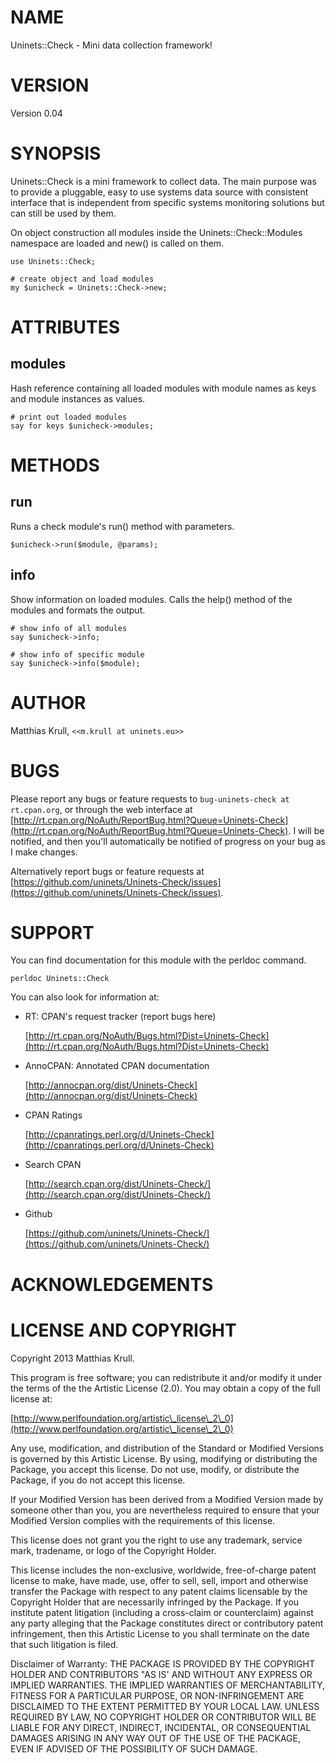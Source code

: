 # NAME

Uninets::Check - Mini data collection framework!

# VERSION

Version 0.04

# SYNOPSIS

Uninets::Check is a mini framework to collect data.
The main purpose was to provide a pluggable, easy to use systems data source with consistent interface that is independent from specific systems monitoring solutions but can still be used by them.

On object construction all modules inside the Uninets::Check::Modules namespace are loaded and new() is called on them.

    use Uninets::Check;

    # create object and load modules
    my $unicheck = Uninets::Check->new;

# ATTRIBUTES

## modules

Hash reference containing all loaded modules with module names as keys and module instances as values.

    # print out loaded modules
    say for keys $unicheck->modules;

# METHODS

## run

Runs a check module's run() method with parameters.

    $unicheck->run($module, @params);

## info

Show information on loaded modules. Calls the help() method of the modules and formats the output.

    # show info of all modules
    say $unicheck->info;

    # show info of specific module
    say $unicheck->info($module);

# AUTHOR

Matthias Krull, `<<m.krull at uninets.eu>>`

# BUGS

Please report any bugs or feature requests to `bug-uninets-check at rt.cpan.org`, or through
the web interface at [http://rt.cpan.org/NoAuth/ReportBug.html?Queue=Uninets-Check](http://rt.cpan.org/NoAuth/ReportBug.html?Queue=Uninets-Check).  I will be notified, and then you'll
automatically be notified of progress on your bug as I make changes.

Alternatively report bugs or feature requests at [https://github.com/uninets/Uninets-Check/issues](https://github.com/uninets/Uninets-Check/issues).



# SUPPORT

You can find documentation for this module with the perldoc command.

    perldoc Uninets::Check



You can also look for information at:

- RT: CPAN's request tracker (report bugs here)

    [http://rt.cpan.org/NoAuth/Bugs.html?Dist=Uninets-Check](http://rt.cpan.org/NoAuth/Bugs.html?Dist=Uninets-Check)

- AnnoCPAN: Annotated CPAN documentation

    [http://annocpan.org/dist/Uninets-Check](http://annocpan.org/dist/Uninets-Check)

- CPAN Ratings

    [http://cpanratings.perl.org/d/Uninets-Check](http://cpanratings.perl.org/d/Uninets-Check)

- Search CPAN

    [http://search.cpan.org/dist/Uninets-Check/](http://search.cpan.org/dist/Uninets-Check/)

- Github

    [https://github.com/uninets/Uninets-Check/](https://github.com/uninets/Uninets-Check/)



# ACKNOWLEDGEMENTS



# LICENSE AND COPYRIGHT

Copyright 2013 Matthias Krull.

This program is free software; you can redistribute it and/or modify it
under the terms of the the Artistic License (2.0). You may obtain a
copy of the full license at:

[http://www.perlfoundation.org/artistic\_license\_2\_0](http://www.perlfoundation.org/artistic\_license\_2\_0)

Any use, modification, and distribution of the Standard or Modified
Versions is governed by this Artistic License. By using, modifying or
distributing the Package, you accept this license. Do not use, modify,
or distribute the Package, if you do not accept this license.

If your Modified Version has been derived from a Modified Version made
by someone other than you, you are nevertheless required to ensure that
your Modified Version complies with the requirements of this license.

This license does not grant you the right to use any trademark, service
mark, tradename, or logo of the Copyright Holder.

This license includes the non-exclusive, worldwide, free-of-charge
patent license to make, have made, use, offer to sell, sell, import and
otherwise transfer the Package with respect to any patent claims
licensable by the Copyright Holder that are necessarily infringed by the
Package. If you institute patent litigation (including a cross-claim or
counterclaim) against any party alleging that the Package constitutes
direct or contributory patent infringement, then this Artistic License
to you shall terminate on the date that such litigation is filed.

Disclaimer of Warranty: THE PACKAGE IS PROVIDED BY THE COPYRIGHT HOLDER
AND CONTRIBUTORS "AS IS' AND WITHOUT ANY EXPRESS OR IMPLIED WARRANTIES.
THE IMPLIED WARRANTIES OF MERCHANTABILITY, FITNESS FOR A PARTICULAR
PURPOSE, OR NON-INFRINGEMENT ARE DISCLAIMED TO THE EXTENT PERMITTED BY
YOUR LOCAL LAW. UNLESS REQUIRED BY LAW, NO COPYRIGHT HOLDER OR
CONTRIBUTOR WILL BE LIABLE FOR ANY DIRECT, INDIRECT, INCIDENTAL, OR
CONSEQUENTIAL DAMAGES ARISING IN ANY WAY OUT OF THE USE OF THE PACKAGE,
EVEN IF ADVISED OF THE POSSIBILITY OF SUCH DAMAGE.


